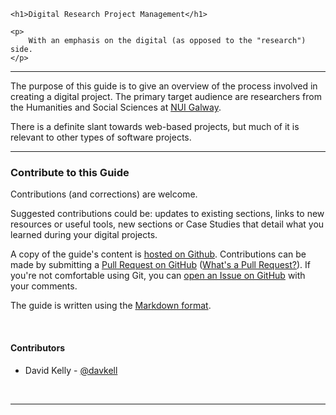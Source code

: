 <div class="lead">
	
    <h1>Digital Research Project Management</h1>

    <p>
        With an emphasis on the digital (as opposed to the "research") side.
    </p>
</div>

<hr/>

<p>
    The purpose of this guide is to give an overview of the process involved in creating a digital project.  The primary target audience are researchers from the Humanities and Social Sciences at <a href="http://nuigalway.ie">NUI Galway</a>.
</p>

<p>
    There is a definite slant towards web-based projects, but much of it is relevant to other types of software projects. 
</p>



<div class="clear"></div>
<hr/>

<h3>Contribute to this Guide</h3>

Contributions (and corrections) are welcome. 

Suggested contributions could be: updates to existing sections, links to new resources or useful tools, new sections or Case Studies that detail what you learned during your digital projects.

A copy of the guide's content is [hosted on Github](https://github.com/davekelly/digital-research-project-guide). Contributions can be made by submitting a [Pull Request on GitHub](https://github.com/davekelly/digital-research-project-guide) ([What's a Pull Request?](https://help.github.com/articles/using-pull-requests)). If you're not comfortable using Git, you can [open an Issue on GitHub](https://github.com/davekelly/digital-research-project-guide/issues) with your comments.

The guide is written using the [Markdown format](http://daringfireball.net/projects/markdown/).

<br/>

<h4>Contributors</h4>
<ul>
    <li>David Kelly - <a href="http://twitter.com/davkell">@davkell</a></li>
</ul>
<br/>


<div class="clear"></div>
<hr/>

